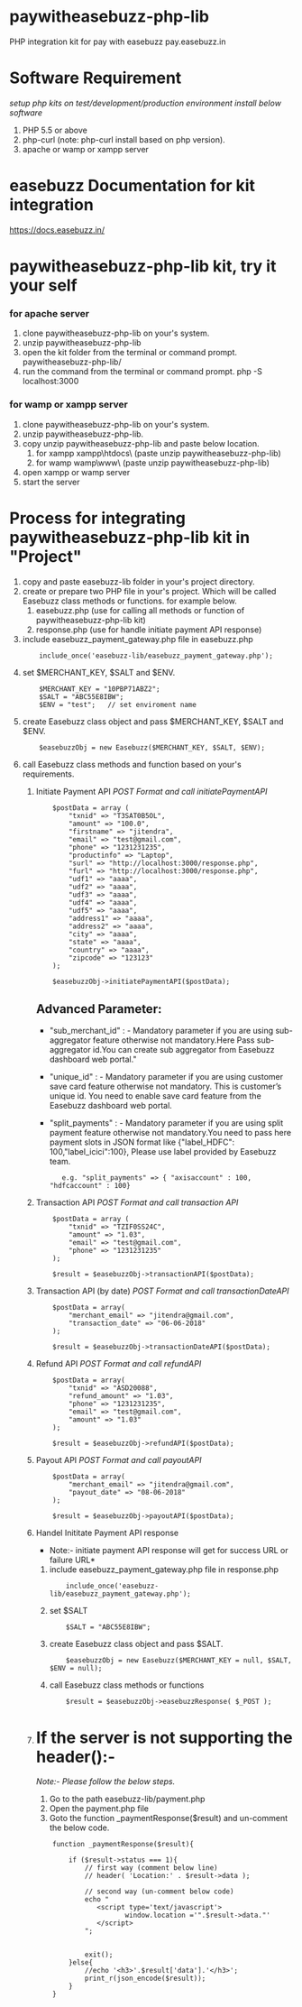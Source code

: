 # paywitheasebuzz-php-lib
PHP integration kit for pay with easebuzz pay.easebuzz.in

# Software Requirement
*setup php kits on test/development/production environment install below software*

1. PHP 5.5 or above
2. php-curl (note: php-curl install based on php version).
3. apache or wamp or xampp server

# easebuzz Documentation for kit integration
https://docs.easebuzz.in/

# paywitheasebuzz-php-lib kit, try it your self

### for apache server
1. clone paywitheasebuzz-php-lib on your's system.
2. unzip paywitheasebuzz-php-lib
3. open the kit folder from the terminal or command prompt.
    paywitheasebuzz-php-lib/
4. run the command from the terminal or command prompt.
    php -S localhost:3000

### for wamp or xampp server
1. clone paywitheasebuzz-php-lib on your's system.
2. unzip paywitheasebuzz-php-lib.
3. copy unzip paywitheasebuzz-php-lib and paste below location.
    1. for xampp
        xampp\htdocs\ (paste unzip paywitheasebuzz-php-lib)
    2. for wamp
        wamp\www\ (paste unzip paywitheasebuzz-php-lib)
4. open xampp or wamp server
5. start the server

# Process for integrating paywitheasebuzz-php-lib kit in "Project"

1. copy and paste easebuzz-lib folder in your's project directory.
2. create or prepare two PHP file in your's project. Which will be called Easebuzz class methods or functions. for example below.
    1. easebuzz.php (use for calling all methods or function of paywitheasebuzz-php-lib kit)
    2. response.php (use for handle initiate payment API response)
3. include easebuzz_payment_gateway.php file in easebuzz.php
    ```
        include_once('easebuzz-lib/easebuzz_payment_gateway.php');
    ```
4. set $MERCHANT_KEY, $SALT and $ENV.
    ```
        $MERCHANT_KEY = "10PBP71ABZ2";
        $SALT = "ABC55E8IBW";         
        $ENV = "test";   // set enviroment name
    ```
5. create Easebuzz class object and pass $MERCHANT_KEY, $SALT and $ENV.
    ```
        $easebuzzObj = new Easebuzz($MERCHANT_KEY, $SALT, $ENV);
    ```
6. call Easebuzz class methods and function based on your's requirements.
    1. Initiate Payment API
        *POST Format and call initiatePaymentAPI*
        ```
            $postData = array ( 
                "txnid" => "T3SAT0B5OL", 
                "amount" => "100.0", 
                "firstname" => "jitendra", 
                "email" => "test@gmail.com", 
                "phone" => "1231231235", 
                "productinfo" => "Laptop", 
                "surl" => "http://localhost:3000/response.php", 
                "furl" => "http://localhost:3000/response.php", 
                "udf1" => "aaaa", 
                "udf2" => "aaaa", 
                "udf3" => "aaaa", 
                "udf4" => "aaaa", 
                "udf5" => "aaaa", 
                "address1" => "aaaa", 
                "address2" => "aaaa", 
                "city" => "aaaa", 
                "state" => "aaaa", 
                "country" => "aaaa", 
                "zipcode" => "123123" 
            );
        
            $easebuzzObj->initiatePaymentAPI($postData);    
        ```
        ## Advanced Parameter:
        * "sub_merchant_id" : -
              Mandatory parameter if you are using sub-aggregator feature otherwise not mandatory.Here Pass sub-aggregator id.You can create sub aggregator from Easebuzz dashboard web portal."
              
        * "unique_id" : -
            Mandatory parameter if you are using customer save card feature otherwise not mandatory. This is customer’s unique id. You need to enable save card feature from the Easebuzz dashboard web portal.
        
        * "split_payments" : -
             Mandatory parameter if you are using split payment feature otherwise not mandatory.You need to pass here payment slots in JSON format like {"label_HDFC": 100,"label_icici":100}, Please use label provided by Easebuzz team.
            ```
               e.g. "split_payments" => { "axisaccount" : 100, "hdfcaccount" : 100}
             ```  

    2. Transaction API
        *POST Format and call transaction API*
        ```
            $postData = array ( 
                "txnid" => "TZIF0SS24C",
                "amount" => "1.03",
                "email" => "test@gmail.com",
                "phone" => "1231231235"
            );

            $result = $easebuzzObj->transactionAPI($postData);    
        ```

    3. Transaction API (by date)
        *POST Format and call transactionDateAPI*
        ```
            $postData = array( 
                "merchant_email" => "jitendra@gmail.com",
                "transaction_date" => "06-06-2018" 
            );

            $result = $easebuzzObj->transactionDateAPI($postData);
        ```

    4. Refund API
        *POST Format and call refundAPI*
        ```
            $postData = array( 
                "txnid" => "ASD20088",
                "refund_amount" => "1.03",
                "phone" => "1231231235",
                "email" => "test@gmail.com",
                "amount" => "1.03" 
            );

            $result = $easebuzzObj->refundAPI($postData);    
        ```

    5. Payout API
        *POST Format and call payoutAPI*
        ```
            $postData = array( 
                "merchant_email" => "jitendra@gmail.com",
                "payout_date" => "08-06-2018" 
            );

            $result = $easebuzzObj->payoutAPI($postData);
        ```
        
    6. Handel Inititate Payment API response
    
        * Note:- initiate payment API response will get for success URL or failure URL*
        1. include easebuzz_payment_gateway.php file in response.php
            ```
                include_once('easebuzz-lib/easebuzz_payment_gateway.php');
            ```
        2. set $SALT
            ```
                $SALT = "ABC55E8IBW";
            ```
        3. create Easebuzz class object and pass $SALT.
            ```
                $easebuzzObj = new Easebuzz($MERCHANT_KEY = null, $SALT, $ENV = null);
            ```
        4. call Easebuzz class methods or functions
            ```
                $result = $easebuzzObj->easebuzzResponse( $_POST );
            ```

    7. # If the server is not supporting the header():-

        *Note:- Please follow the below steps.*
        1. Go to the path easebuzz-lib/payment.php
        2. Open the payment.php file
        3. Goto the function _paymentResponse($result) and un-comment the below code.
        ```
            function _paymentResponse($result){

                if ($result->status === 1){
                    // first way (comment below line)
                    // header( 'Location:' . $result->data );

                    // second way (un-comment below code)
                    echo "
                       <script type='text/javascript'>
                              window.location ='".$result->data."'
                       </script>
                    ";


                    exit(); 
                }else{
                    //echo '<h3>'.$result['data'].'</h3>';
                    print_r(json_encode($result));
                }
            }
        ```
